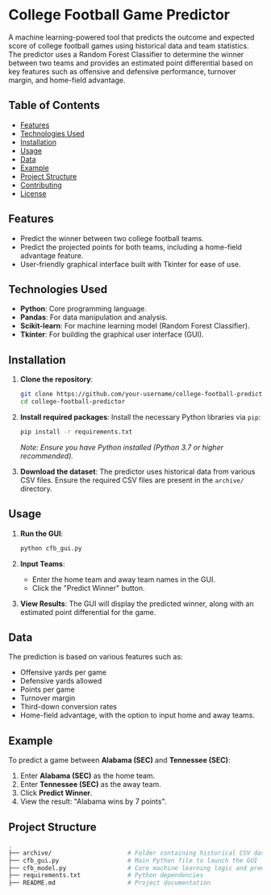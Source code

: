 # College Football Game Predictor

A machine learning-powered tool that predicts the outcome and expected score of college football games using historical data and team statistics. The predictor uses a Random Forest Classifier to determine the winner between two teams and provides an estimated point differential based on key features such as offensive and defensive performance, turnover margin, and home-field advantage.

## Table of Contents
- [Features](#features)
- [Technologies Used](#technologies-used)
- [Installation](#installation)
- [Usage](#usage)
- [Data](#data)
- [Example](#example)
- [Project Structure](#project-structure)
- [Contributing](#contributing)
- [License](#license)

## Features
- Predict the winner between two college football teams.
- Predict the projected points for both teams, including a home-field advantage feature.
- User-friendly graphical interface built with Tkinter for ease of use.

## Technologies Used
- **Python**: Core programming language.
- **Pandas**: For data manipulation and analysis.
- **Scikit-learn**: For machine learning model (Random Forest Classifier).
- **Tkinter**: For building the graphical user interface (GUI).

## Installation

1. **Clone the repository**:
    ```bash
    git clone https://github.com/your-username/college-football-predictor.git
    cd college-football-predictor
    ```

2. **Install required packages**:
    Install the necessary Python libraries via `pip`:
    ```bash
    pip install -r requirements.txt
    ```
    *Note: Ensure you have Python installed (Python 3.7 or higher recommended).*

3. **Download the dataset**:
   The predictor uses historical data from various CSV files. Ensure the required CSV files are present in the `archive/` directory.

## Usage

1. **Run the GUI**:
    ```bash
    python cfb_gui.py
    ```

2. **Input Teams**:
    - Enter the home team and away team names in the GUI.
    - Click the "Predict Winner" button.

3. **View Results**:
    The GUI will display the predicted winner, along with an estimated point differential for the game. 

## Data

The prediction is based on various features such as:
- Offensive yards per game
- Defensive yards allowed
- Points per game
- Turnover margin
- Third-down conversion rates
- Home-field advantage, with the option to input home and away teams.

## Example

To predict a game between **Alabama (SEC)** and **Tennessee (SEC)**:

1. Enter **Alabama (SEC)** as the home team.
2. Enter **Tennessee (SEC)** as the away team.
3. Click **Predict Winner**.
4. View the result: "Alabama wins by 7 points".

## Project Structure

```bash
.
├── archive/                     # Folder containing historical CSV data for each year
├── cfb_gui.py                   # Main Python file to launch the GUI
├── cfb_model.py                 # Core machine learning logic and predictions
├── requirements.txt             # Python dependencies
├── README.md                    # Project documentation
